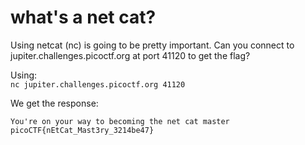# what's a net cat? 

Using netcat (nc) is going to be pretty important. Can you connect to jupiter.challenges.picoctf.org at port 41120 to get the flag?

Using:  
`nc jupiter.challenges.picoctf.org 41120`

We get the response:  
``` 
You're on your way to becoming the net cat master
picoCTF{nEtCat_Mast3ry_3214be47}
```